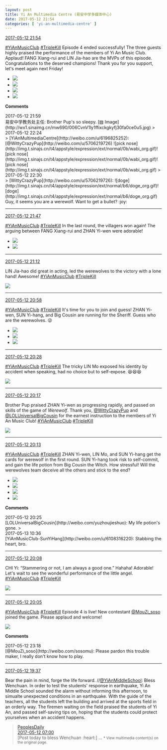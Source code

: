```yaml
---
layout: post
title: Yi An Multimedia Centre (易安中学多媒体中心)
date: 2017-05-12 21:54
categories: [ 'yi-an-multimedia-centre' ]
---
```


<div class="weibo-info">
  <a href="http://weibo.com/6196825252/F2Ok5ec8i">2017-05-12 21:54</a>
</div>

[#YiAnMusicClub](http://weibo.com/p/100808beae2e3e05b17b64f63ebedca39f19b2) [#TripleKill](http://weibo.com/p/100808d614267acb9089db17679bfac43299ac) Episode 4 ended successfully! The three guests highly praised the performance of the members of Yi An Music Club. Applaud! FANG Xiang-rui and LIN Jia-hao are the MVPs of this episode. Congratulations to the deserved champions! Thank you for you support, let's meet again next Friday!

<!-- more -->

<ul class="weibo-pic-list-2">
  <li class="weibo-pic">
    <a href="http://wx4.sinaimg.cn/mw690/006Lnfkogy1ffix6js02kj31kw11xn5j.jpg"><img src="http://wx4.sinaimg.cn/thumb150/006Lnfkogy1ffix6js02kj31kw11xn5j.jpg" /></a>
  </li>
  <li class="weibo-pic">
    <a href="http://wx4.sinaimg.cn/mw690/006Lnfkogy1ffix6ui67yj31kw11x7du.jpg"><img src="http://wx4.sinaimg.cn/thumb150/006Lnfkogy1ffix6ui67yj31kw11x7du.jpg" /></a>
  </li>
  <li class="weibo-pic">
    <a href="http://wx1.sinaimg.cn/mw690/006Lnfkogy1ffix7b9bbaj31kw2dcn8i.jpg"><img src="http://wx1.sinaimg.cn/thumb150/006Lnfkogy1ffix7b9bbaj31kw2dcn8i.jpg" /></a>
  </li>
  <li class="weibo-pic">
    <a href="http://wx1.sinaimg.cn/mw690/006Lnfkogy1ffix7es7pbj31kw11xwjt.jpg"><img src="http://wx1.sinaimg.cn/thumb150/006Lnfkogy1ffix7es7pbj31kw11xwjt.jpg" /></a>
  </li>
</ul>

**Comments**

<div class="weibo-info">2017-05-12 21:59</div>
易安中学教务处主任: Brother Pup's so sleepy. [▨ Image](http://wx1.sinaimg.cn/mw690/006CvnV1ly1ffixckgkyfj30fa0ce0u5.jpg)
> <div class="weibo-info">2017-05-12 22:24</div>
> [YiAnMultimediaCentre](http://weibo.com/u/6196825252): [@WittyCrazyPup](http://weibo.com/u/5706219726) ![pick nose](http://img.t.sinajs.cn/t4/appstyle/expression/ext/normal/0b/wabi_org.gif)![pick nose](http://img.t.sinajs.cn/t4/appstyle/expression/ext/normal/0b/wabi_org.gif)![pick nose](http://img.t.sinajs.cn/t4/appstyle/expression/ext/normal/0b/wabi_org.gif)
> <div class="weibo-info">2017-05-12 22:30</div>
> [WittyCrazyPup](http://weibo.com/u/5706219726): ![doge](http://img.t.sinajs.cn/t4/appstyle/expression/ext/normal/b6/doge_org.gif)![doge](http://img.t.sinajs.cn/t4/appstyle/expression/ext/normal/b6/doge_org.gif) Guy, it seems you are a werewolf. Want to get a bullet? :joy:

---

<div class="weibo-info">
  <a href="http://weibo.com/6196825252/F2OhlEQNw">2017-05-12 21:47</a>
</div>

[#YiAnMusicClub](http://weibo.com/p/100808beae2e3e05b17b64f63ebedca39f19b2) [#TripleKill](http://weibo.com/p/100808d614267acb9089db17679bfac43299ac) In the last round, the villagers won again! The arguing between FANG Xiang-rui and ZHAN Yi-wen were adorable!

<ul class="weibo-pic-list-1">
  <li class="weibo-pic">
    <a href="http://wx1.sinaimg.cn/mw690/006Lnfkogy1ffiwa1zdszj31kw2f44e2.jpg"><img src="http://wx1.sinaimg.cn/thumb150/006Lnfkogy1ffiwa1zdszj31kw2f44e2.jpg" /></a>
  </li>
  <li class="weibo-pic">
    <a href="http://wx3.sinaimg.cn/mw690/006Lnfkogy1ffiwahnbdbj31kw2dcqf6.jpg"><img src="http://wx3.sinaimg.cn/thumb150/006Lnfkogy1ffiwahnbdbj31kw2dcqf6.jpg" /></a>
  </li>
</ul>

---

<div class="weibo-info">
  <a href="http://weibo.com/6196825252/F2O2Qc9C4">2017-05-12 21:12</a>
</div>

LIN Jia-hao did great in acting, led the werewolves to the victory with a lone hand! Awesome! [#YiAnMusicClub](http://weibo.com/p/100808beae2e3e05b17b64f63ebedca39f19b2) [#TripleKill](http://weibo.com/p/100808d614267acb9089db17679bfac43299ac)

<a href="http://wx2.sinaimg.cn/mw690/006Lnfkogy1ffivnhxwkoj31kw2dcn8j.jpg">
  <img class="weibo-pic-preview" src="http://wx2.sinaimg.cn/orj360/006Lnfkogy1ffivnhxwkoj31kw2dcn8j.jpg" />
</a>

---

<div class="weibo-info">
  <a href="http://weibo.com/6196825252/F2NXmEnfI">2017-05-12 20:58</a>
</div>

[#YiAnMusicClub](http://weibo.com/p/100808beae2e3e05b17b64f63ebedca39f19b2) [#TripleKill](http://weibo.com/p/100808d614267acb9089db17679bfac43299ac) It's time for you to join and guess! ZHAN Yi-wen, SUN Yi-hang, and Big Cousin are running for the Sheriff. Guess who are the werewolves. :stuck_out_tongue_winking_eye:

<ul class="weibo-pic-list-1">
  <li class="weibo-pic">
    <a href="http://wx3.sinaimg.cn/mw690/006Lnfkogy1ffivkuw24ej31kw2dcajv.jpg"><img src="http://wx3.sinaimg.cn/thumb150/006Lnfkogy1ffivkuw24ej31kw2dcajv.jpg" /></a>
  </li>
  <li class="weibo-pic">
    <a href="http://wx1.sinaimg.cn/mw690/006Lnfkogy1ffivkzixr0j31kw2dcqep.jpg"><img src="http://wx1.sinaimg.cn/thumb150/006Lnfkogy1ffivkzixr0j31kw2dcqep.jpg" /></a>
  </li>
  <li class="weibo-pic">
    <a href="http://wx1.sinaimg.cn/mw690/006Lnfkogy1ffivl7yazyj31kw2dbqea.jpg"><img src="http://wx1.sinaimg.cn/thumb150/006Lnfkogy1ffivl7yazyj31kw2dbqea.jpg" /></a>
  </li>
</ul>

---

<div class="weibo-info">
  <a href="http://weibo.com/6196825252/F2NLdsCHq">2017-05-12 20:28</a>
</div>

[#YiAnMusicClub](http://weibo.com/p/100808beae2e3e05b17b64f63ebedca39f19b2) [#TripleKill](http://weibo.com/p/100808d614267acb9089db17679bfac43299ac) The tricky LIN Mo exposed his identity by accident when speaking, had no choice but to self-expose. :laughing::laughing::laughing:

<a href="http://wx2.sinaimg.cn/mw690/006Lnfkogy1ffiup3yftpj31kw11xgqx.jpg">
  <img class="weibo-pic-preview-h" src="http://wx2.sinaimg.cn/orj360/006Lnfkogy1ffiup3yftpj31kw11xgqx.jpg" />
</a>

---

<div class="weibo-info">
  <a href="http://weibo.com/6196825252/F2NGrjE4D">2017-05-12 20:17</a>
</div>

Brother Pup praised ZHAN Yi-wen as progressing rapidly, and passed on skills of the game of *Werewolf*. Thank you, [@WittyCrazyPup](http://weibo.com/u/5706219726) and [@LOLUniversalBigCousin](http://weibo.com/yuzhoujieshuo) for the earnest instruction to the members of Yi An Music Club! [#YiAnMusicClub](http://weibo.com/p/100808beae2e3e05b17b64f63ebedca39f19b2) [#TripleKill](http://weibo.com/p/100808d614267acb9089db17679bfac43299ac)

<a href="http://wx2.sinaimg.cn/mw690/006Lnfkogy1ffitigh11yj31kw11xjxm.jpg">
  <img class="weibo-pic-preview-h" src="http://wx2.sinaimg.cn/orj360/006Lnfkogy1ffitigh11yj31kw11xjxm.jpg" />
</a>

---

<div class="weibo-info">
  <a href="http://weibo.com/6196825252/F2NEOyx7W">2017-05-12 20:13</a>
</div>

[#YiAnMusicClub](http://weibo.com/p/100808beae2e3e05b17b64f63ebedca39f19b2) [#TripleKill](http://weibo.com/p/100808d614267acb9089db17679bfac43299ac) ZHAN Yi-wen, LIN Mo, and SUN Yi-hang get the cards for werewolf in the first round. SUN Yi-hang took risk to self-commit, and gain the life potion from Big Cousin the Witch. How stressful! Will the werewolves team deceive all the others and stick to the end?

<ul class="weibo-pic-list-2">
  <li class="weibo-pic">
    <a href="http://wx1.sinaimg.cn/mw690/006Lnfkogy1ffit3vvki3j31kw2dc13a.jpg"><img src="http://wx1.sinaimg.cn/thumb150/006Lnfkogy1ffit3vvki3j31kw2dc13a.jpg" /></a>
  </li>
  <li class="weibo-pic">
    <a href="http://wx3.sinaimg.cn/mw690/006Lnfkogy1ffit3q3iqjj31kw2dck44.jpg"><img src="http://wx3.sinaimg.cn/thumb150/006Lnfkogy1ffit3q3iqjj31kw2dck44.jpg" /></a>
  </li>
  <li class="weibo-pic">
    <a href="http://wx1.sinaimg.cn/mw690/006Lnfkogy1ffit3wpabvj31kw2dctka.jpg"><img src="http://wx1.sinaimg.cn/thumb150/006Lnfkogy1ffit3wpabvj31kw2dctka.jpg" /></a>
  </li>
  <li class="weibo-pic">
    <a href="http://wx2.sinaimg.cn/mw690/006Lnfkogy1ffit9sex7xj31kw22u7g0.jpg"><img src="http://wx2.sinaimg.cn/thumb150/006Lnfkogy1ffit9sex7xj31kw22u7g0.jpg" /></a>
  </li>
</ul>

**Comments**

<div class="weibo-info">2017-05-12 20:25</div>
[LOLUniversalBigCousin](http://weibo.com/yuzhoujieshuo): My life potion's gone.
> <div class="weibo-info">2017-05-13 10:36</div>
[YiAnMusicClub-SunYiHang](http://weibo.com/u/6108316220): Stabbing the heart, bro.

---

<div class="weibo-info">
  <a href="http://weibo.com/6196825252/F2NCN1fOb">2017-05-12 20:08</a>
</div>

CHI Yi: “Stammering or not, I am always a good one.” Hahaha! Adorable! Let's wait to see the wonderful performance of the little angel. [#YiAnMusicClub](http://weibo.com/p/100808beae2e3e05b17b64f63ebedca39f19b2) [#TripleKill](http://weibo.com/p/100808d614267acb9089db17679bfac43299ac)

<a href="http://wx3.sinaimg.cn/mw690/006Lnfkogy1ffiszyzo7gj31kw2dctjk.jpg">
  <img class="weibo-pic-preview" src="http://wx3.sinaimg.cn/orj360/006Lnfkogy1ffiszyzo7gj31kw2dctjk.jpg" />
</a>

---

<div class="weibo-info">
  <a href="http://weibo.com/6196825252/F2NBzjbcQ">2017-05-12 20:05</a>
</div>

[#YiAnMusicClub](http://weibo.com/p/100808beae2e3e05b17b64f63ebedca39f19b2) [#TripleKill](http://weibo.com/p/100808d614267acb9089db17679bfac43299ac) Episode 4 is live! New contestant [@MouZi_soso](http://weibo.com/sosomu) joined the game. Please applaud and welcome!

<a href="http://wx4.sinaimg.cn/mw690/006Lnfkogy1ffisu4b4gsj31kw2dcanx.jpg">
  <img class="weibo-pic-preview" src="http://wx4.sinaimg.cn/orj360/006Lnfkogy1ffisu4b4gsj31kw2dcanx.jpg" />
</a>

**Comments**

<div class="weibo-info">2017-05-12 23:18</div>
[@MouZi_soso](http://weibo.com/sosomu): Please pardon this trouble maker, I really don't know how to play.

---

<div class="weibo-info">
  <a href="http://weibo.com/6196825252/F2NqlaXlW">2017-05-12 19:37</a>
</div>

Bear the pain in mind, forge the life forward. //[@YiAnMiddleSchool](http://weibo.com/yianschool): Bless Wenchuan. In order to test the students' response in earthquake, Yi An Middle School sounded the alarm without informing this afternoon, to simualte unexpected conditions in an earthquake. With the guide of the teachers, all the students left the building and arrived at the sports field in an orderly way. The firemen waiting on the field praised the students of Yi An, and passed self-saving tips on, hoping that the students could protect yourselves when an accident happens.

> <div class="weibo-post-name">
>   <a href="http://weibo.com/rmrb">PeoplesDaily</a>
> </div>
> <div class="weibo-info">
>   <a href="http://weibo.com/2803301701/F2It04UwO">2017-05-12 07:00</a>
> </div>
> [Post today to bless Wenchuan :heart:] …  
> <small>* View multimedia content(s) on the original page.</small>
